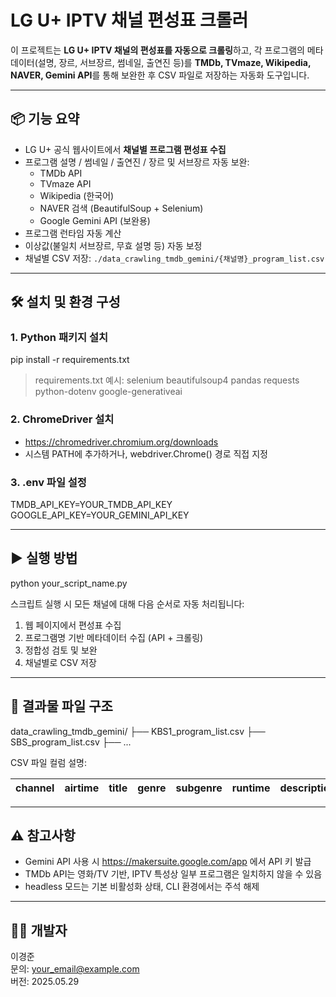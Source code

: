# LG U+ IPTV 채널 편성표 크롤러

이 프로젝트는 **LG U+ IPTV 채널의 편성표를 자동으로 크롤링**하고, 각 프로그램의 메타데이터(설명, 장르, 서브장르, 썸네일, 출연진 등)를 **TMDb, TVmaze, Wikipedia, NAVER, Gemini API**를 통해 보완한 후 CSV 파일로 저장하는 자동화 도구입니다.

---

## 📦 기능 요약

- LG U+ 공식 웹사이트에서 **채널별 프로그램 편성표 수집**
- 프로그램 설명 / 썸네일 / 출연진 / 장르 및 서브장르 자동 보완:
  - TMDb API
  - TVmaze API
  - Wikipedia (한국어)
  - NAVER 검색 (BeautifulSoup + Selenium)
  - Google Gemini API (보완용)
- 프로그램 런타임 자동 계산
- 이상값(불일치 서브장르, 무효 설명 등) 자동 보정
- 채널별 CSV 저장: `./data_crawling_tmdb_gemini/{채널명}_program_list.csv`

---

## 🛠️ 설치 및 환경 구성

### 1. Python 패키지 설치

pip install -r requirements.txt

> requirements.txt 예시:
selenium
beautifulsoup4
pandas
requests
python-dotenv
google-generativeai

### 2. ChromeDriver 설치

- https://chromedriver.chromium.org/downloads
- 시스템 PATH에 추가하거나, webdriver.Chrome() 경로 직접 지정

### 3. .env 파일 설정

TMDB_API_KEY=YOUR_TMDB_API_KEY
GOOGLE_API_KEY=YOUR_GEMINI_API_KEY

---

## ▶️ 실행 방법

python your_script_name.py

스크립트 실행 시 모든 채널에 대해 다음 순서로 자동 처리됩니다:
1. 웹 페이지에서 편성표 수집
2. 프로그램명 기반 메타데이터 수집 (API + 크롤링)
3. 정합성 검토 및 보완
4. 채널별로 CSV 저장

---

## 📁 결과물 파일 구조

data_crawling_tmdb_gemini/
├── KBS1_program_list.csv
├── SBS_program_list.csv
├── ...

CSV 파일 컬럼 설명:

| channel | airtime | title | genre | subgenre | runtime | description | thumbnail | cast |
|---------|---------|-------|-------|----------|---------|-------------|-----------|------|

---

## ⚠️ 참고사항

- Gemini API 사용 시 https://makersuite.google.com/app 에서 API 키 발급
- TMDb API는 영화/TV 기반, IPTV 특성상 일부 프로그램은 일치하지 않을 수 있음
- headless 모드는 기본 비활성화 상태, CLI 환경에서는 주석 해제

---

## 👨‍💻 개발자

이경준  
문의: your_email@example.com  
버전: 2025.05.29
